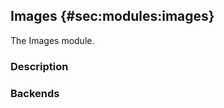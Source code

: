 ## Images {#sec:modules:images}

The Images module.

### Description

<!-- Description of the module -->

### Backends

<!-- Backends the module supports including links to external resources -->

